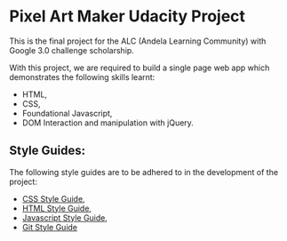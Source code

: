 # Pixel Art Maker Udacity Project

This is the final project for the ALC (Andela Learning Community) with Google 3.0
challenge scholarship.

With this project, we are required to build a single page web app which demonstrates 
the following skills learnt: 

* HTML,
* CSS,
* Foundational Javascript,
* DOM Interaction and manipulation with jQuery.

## Style Guides:

The following style guides are to be adhered to in the development of the project:

* [CSS Style Guide](http://udacity.github.io/frontend-nanodegree-styleguide/css.html),
* [HTML Style Guide](http://udacity.github.io/frontend-nanodegree-styleguide/index.html),
* [Javascript Style Guide](http://udacity.github.io/frontend-nanodegree-styleguide/javascript.html),
* [Git Style Guide](https://udacity.github.io/git-styleguide/) 